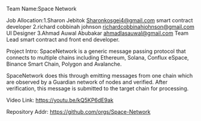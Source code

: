 
Team Name:Space Network

Job Allocation:1.Sharon Jebitok 
Sharonkosgei4@gmail.com smart contract developer
2.richard cobbinah johnson richardcobbinahjohnson@gmail.com UI Designer
3.Ahmad Auwal Abubakar
ahmadlasauwal@gmail.com Team Lead smart contract and front end developer.

Project Intro: SpaceNetwork is a generic message passing protocol that connects to multiple chains including Ethereum, Solana, Conflux eSpace, Binance Smart Chain, Polygon and Avalanche.

SpaceNetwork does this through emitting messages from one chain which are observed by a Guardian network of nodes and verified. After verification, this message is submitted to the target chain for processing.

Video Link: https://youtu.be/kQ5KP6dE9ak

Repository Addr: https://github.com/orgs/Space-Network
